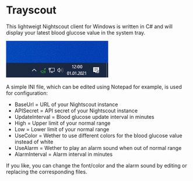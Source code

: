 # Trayscout
This lightweigt Nightscout client for Windows is written in C# and will display your latest blood glucose value in the system tray.

![Preview](Preview.png)

A simple INI file, which can be edited using Notepad for example, is used for configuration:
- BaseUrl = URL of your Nightscout instance
- APISecret = API secret of your Nightscout instance
- UpdateInterval = Blood glucose update interval in minutes
- High = Upper limit of your normal range
- Low = Lower limit of your normal range
- UseColor = Wether to use different colors for the blood glucose value instead of white
- UseAlarm = Wether to play an alarm sound when out of normal range
- AlarmInterval = Alarm interval in minutes

If you like, you can change the font/color and the alarm sound by editing or replacing the corresponding files.